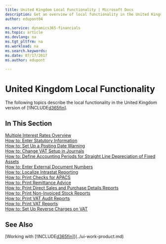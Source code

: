 ```yaml
---
title: United Kingdom Local Functionality | Microsoft Docs
description: Get an overview of local functionality in the United Kingdom version of [!INCLUDE[d365fin](../../includes/d365fin_md.md)].
author: edupont04

ms.service: dynamics365-financials
ms.topic: article
ms.devlang: na
ms.tgt_pltfrm: na
ms.workload: na
ms.search.keywords:
ms.date: 07/17/2017
ms.author: edupont

---
```

# United Kingdom Local Functionality
The following topics describe the local functionality in the United Kingdom version of [!INCLUDE[d365fin](../../includes/d365fin_md.md)].  

## In This Section  
[Multiple Interest Rates Overview](multiple-interest-rates-overview.md)  
[How to: Enter Statutory Information](how-to-enter-statutory-information.md)  
[How to: Set Up a Posting Date Warning](how-to-set-up-a-posting-date-warning.md)  
[How to: Change VAT Setup in Journals](how-to-change-vat-setup-in-journals.md)  
[How to: Define Accounting Periods for Straight Line Depreciation of Fixed Assets](how-to-define-accounting-periods-for-straight-line-depreciation-of-fixed-assets.md)  
[How to: Enter External Document Numbers](how-to-enter-external-document-numbers.md)  
[How to: Localize Intrastat Reporting](how-to-localize-intrastat-reporting.md)  
[How to: Print Checks for APACS](how-to-print-checks-for-apacs.md)  
[How to: Print Remittance Advice](how-to-print-remittance-advice.md)  
[How to: Print Direct Sales and Purchase Details Reports](how-to-print-direct-sales-and-purchase-details-reports.md)  
[How to: Print Non-Invoiced Stock Reports](how-to-print-non-invoiced-stock-reports.md)  
[How to: Print VAT Audit Reports](how-to-print-vat-audit-reports.md)  
[How to: Print VAT Reports](how-to-print-vat-reports.md)  
[How to: Set Up Reverse Charges on VAT](how-to-set-up-reverse-charges-on-vat.md)  

## See Also
[Working with [!INCLUDE[d365fin](includes/d365fin_md.md)]](../ui-work-product.md)  
